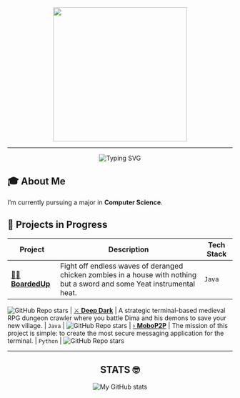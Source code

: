 <div align="center">
<img src="https://media0.giphy.com/media/v1.Y2lkPTc5MGI3NjExenVxMDYxdjdhNHdzYmh3NXgwNmU1eDlrM212NGVobDNpd3E5YTBrdSZlcD12MV9pbnRlcm5hbF9naWZfYnlfaWQmY3Q9Zw/ZXR51hYl07rjLmYUEY/giphy.gif" width="300" />
</div>

---

<div align="center">

![Typing SVG](https://readme-typing-svg.demolab.com/?lines=Whats+up;Chilla.&center=true&width=500&height=50&speed=20)

</div>

## 🎓 About Me

I’m currently pursuing a major in **Computer Science**.


## 🚧 Projects in Progress

| Project | Description | Tech Stack |
|--------|-------------|------------|
| [🧟‍♂️ **BoardedUp**](https://github.com/SurvivalW/BoardedUp) | Fight off endless waves of deranged chicken zombies in a house with nothing but a sword and some Yeat instrumental heat. | `Java` |
![GitHub Repo stars](https://img.shields.io/github/stars/SurvivalW/BoardedUp?style=social)
| [⚔️ **Deep Dark**](https://github.com/SurvivalW/DeepDark) | A strategic terminal-based medieval RPG dungeon crawler where you battle Dima and his demons to save your new village. | `Java` |
![GitHub Repo stars](https://img.shields.io/github/stars/SurvivalW/DeepDark?style=social)
| [› **MoboP2P**](https://github.com/SurvivalW/MoboP2P) | The mission of this project is simple: to create the most secure messaging application for the terminal. | `Python` |
![GitHub Repo stars](https://img.shields.io/github/stars/SurvivalW/MoboP2P?style=social)

---




<div align="center">
  
## STATS 🤓
![My GitHub stats](https://github-readme-stats.vercel.app/api?username=SurvivalW&show_icons=true&theme=tokyonight)

</div>
